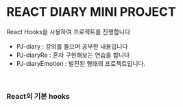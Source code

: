 # REACT DIARY MINI PROJECT
React Hooks을 사용하여 프로젝트를 진행합니다<br>
- PJ-diary : 강의를 들으며 공부한 내용입니다
- PJ-diaryRe : 혼자 구현해보는 연습을 합니다
- PJ-diaryEmotion : 발전된 형태의 프로젝트입니다.
<br>

### React의 기본 hooks
